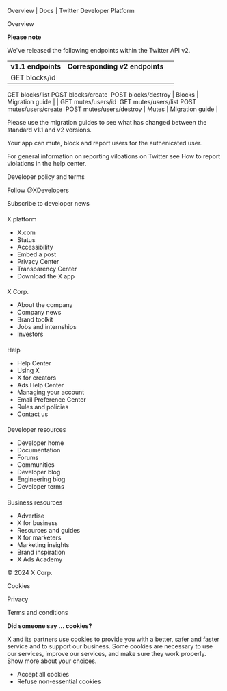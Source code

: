 



Overview | Docs | Twitter Developer Platform 





































































































Overview








**Please note**  




We've released the following endpoints within the Twitter API v2. 




|  |  |  |
| --- | --- | --- |
| **v1.1 endpoints** | **Corresponding v2 endpoints** |  |
| GET blocks/id 
GET blocks/list
POST blocks/create 
POST blocks/destroy | Blocks | Migration guide |
| GET mutes/users/id 
GET mutes/users/list
POST mutes/users/create 
POST mutes/users/destroy | Mutes | Migration guide |


Please use the migration guides to see what has changed between the standard v1.1 and v2 versions.









Your app can mute, block and report users for the authenicated user.


For general information on reporting viloations on Twitter see How to report violations in the help center.



















Developer policy and terms


Follow @XDevelopers


Subscribe to developer news












#### 
 X platform


* X.com
* Status
* Accessibility
* Embed a post
* Privacy Center
* Transparency Center
* Download the X app




#### 
 X Corp.


* About the company
* Company news
* Brand toolkit
* Jobs and internships
* Investors




#### 
 Help


* Help Center
* Using X
* X for creators
* Ads Help Center
* Managing your account
* Email Preference Center
* Rules and policies
* Contact us




#### 
 Developer resources


* Developer home
* Documentation
* Forums
* Communities
* Developer blog
* Engineering blog
* Developer terms




#### 
 Business resources


* Advertise
* X for business
* Resources and guides
* X for marketers
* Marketing insights
* Brand inspiration
* X Ads Academy









 © 2024 X Corp.
 


Cookies


Privacy


Terms and conditions






















**Did someone say … cookies?**  
  


 X and its partners use cookies to provide you with a better, safer and
 faster service and to support our business. Some cookies are necessary to use
 our services, improve our services, and make sure they work properly.
 Show more about your choices.


 




* Accept all cookies
* Refuse non-essential cookies















